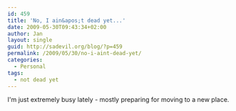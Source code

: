 ```yaml
---
id: 459
title: 'No, I ain&apos;t dead yet...'
date: 2009-05-30T09:43:34+02:00
author: Jan
layout: single
guid: http://sadevil.org/blog/?p=459
permalink: /2009/05/30/no-i-aint-dead-yet/
categories:
  - Personal
tags:
  - not dead yet
---
```

I'm just extremely busy lately - mostly preparing for moving to a new place.

